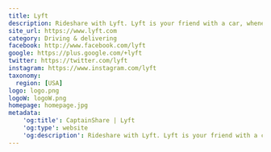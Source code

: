 ```yaml
---
title: Lyft
description: Rideshare with Lyft. Lyft is your friend with a car, whenever you need one.
site_url: https://www.lyft.com
category: Driving & delivering
facebook: http://www.facebook.com/lyft
google: https://plus.google.com/+lyft
twitter: https://twitter.com/lyft
instagram: https://www.instagram.com/lyft
taxonomy:
  region: [USA]
logo: logo.png
logoW: logoW.png
homepage: homepage.jpg
metadata:
    'og:title': CaptainShare | Lyft
    'og:type': website
    'og:description': Rideshare with Lyft. Lyft is your friend with a car, whenever you need one. 
---
```

